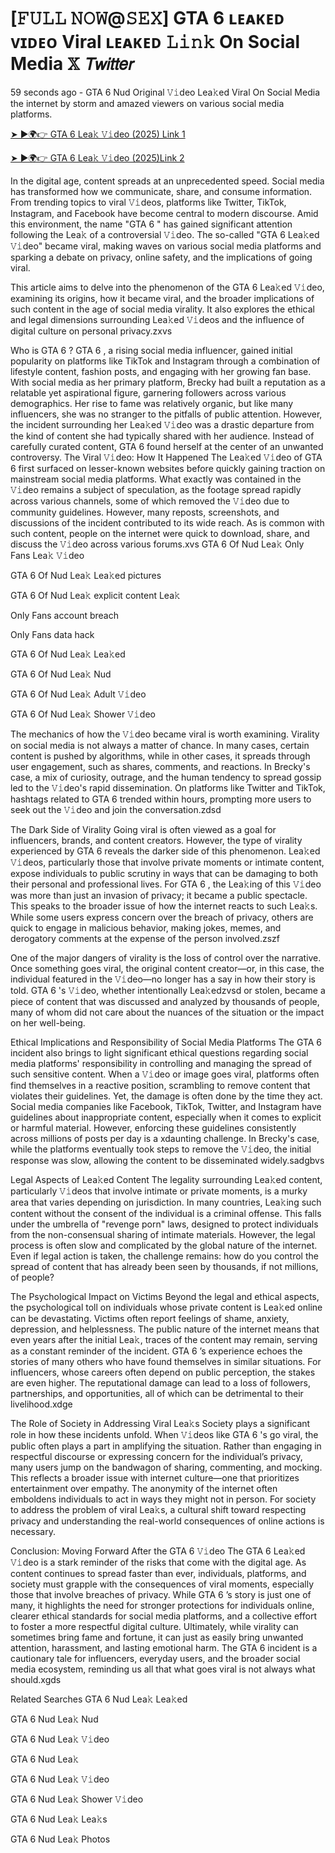 # [𝙵𝚄𝙻𝙻 𝙽𝙾𝚆@𝚂𝙴𝚇] GTA 6  ʟᴇᴀᴋᴇᴅ ᴠɪᴅᴇᴏ Viral ʟᴇᴀᴋᴇᴅ 𝙻𝚒𝚗𝚔 On Social Media 𝕏 𝘛𝘸𝘪𝘵𝘵𝘦𝘳


59 seconds ago - GTA 6  Nud Original 𝚅𝚒deo Lea𝚔ed Viral On Social Media the internet by storm and amazed viewers on various social media platforms.

[➤ ►🌍👉 GTA 6  Lea𝚔 𝚅𝚒deo (2025) Link 1](https://shortx.today/leak-taa)

[➤ ►🌍👉 GTA 6  Lea𝚔 𝚅𝚒deo (2025)Link 2](https://shortx.today/leak-taa)

In the digital age, content spreads at an unprecedented speed. Social media has transformed how we communicate, share, and consume information. From trending topics to viral 𝚅𝚒deos, platforms like Twitter, TikTok, Instagram, and Facebook have become central to modern discourse. Amid this environment, the name "GTA 6 " has gained significant attention following the Lea𝚔 of a controversial 𝚅𝚒deo. The so-called "GTA 6  Lea𝚔ed 𝚅𝚒deo" became viral, making waves on various social media platforms and sparking a debate on privacy, online safety, and the implications of going viral.

This article aims to delve into the phenomenon of the GTA 6  Lea𝚔ed 𝚅𝚒deo, examining its origins, how it became viral, and the broader implications of such content in the age of social media virality. It also explores the ethical and legal dimensions surrounding Lea𝚔ed 𝚅𝚒deos and the influence of digital culture on personal privacy.zxvs

Who is GTA 6 ?
GTA 6 , a rising social media influencer, gained initial popularity on platforms like TikTok and Instagram through a combination of lifestyle content, fashion posts, and engaging with her growing fan base. With social media as her primary platform, Brecky had built a reputation as a relatable yet aspirational figure, garnering followers across various demographics. Her rise to fame was relatively organic, but like many influencers, she was no stranger to the pitfalls of public attention. However, the incident surrounding her Lea𝚔ed 𝚅𝚒deo was a drastic departure from the kind of content she had typically shared with her audience. Instead of carefully curated content, GTA 6  found herself at the center of an unwanted controversy.
The Viral 𝚅𝚒deo: How It Happened
The Lea𝚔ed 𝚅𝚒deo of GTA 6  first surfaced on lesser-known websites before quickly gaining traction on mainstream social media platforms. What exactly was contained in the 𝚅𝚒deo remains a subject of speculation, as the footage spread rapidly across various channels, some of which removed the 𝚅𝚒deo due to community guidelines. However, many reposts, screenshots, and discussions of the incident contributed to its wide reach. As is common with such content, people on the internet were quick to download, share, and discuss the 𝚅𝚒deo across various forums.xvs
GTA 6  Of Nud Lea𝚔 Only Fans Lea𝚔 𝚅𝚒deo

GTA 6  Of Nud Lea𝚔 Lea𝚔ed pictures

GTA 6  Of Nud Lea𝚔 explicit content Lea𝚔

Only Fans account breach

Only Fans data hack

GTA 6  Of Nud Lea𝚔 Lea𝚔ed

GTA 6  Of Nud Lea𝚔 Nud

GTA 6  Of Nud Lea𝚔 Adult 𝚅𝚒deo

GTA 6  Of Nud Lea𝚔 Shower 𝚅𝚒deo

The mechanics of how the 𝚅𝚒deo became viral is worth examining. Virality on social media is not always a matter of chance. In many cases, certain content is pushed by algorithms, while in other cases, it spreads through user engagement, such as shares, comments, and reactions. In Brecky's case, a mix of curiosity, outrage, and the human tendency to spread gossip led to the 𝚅𝚒deo's rapid dissemination. On platforms like Twitter and TikTok, hashtags related to GTA 6  trended within hours, prompting more users to seek out the 𝚅𝚒deo and join the conversation.zdsd

The Dark Side of Virality
Going viral is often viewed as a goal for influencers, brands, and content creators. However, the type of virality experienced by GTA 6  reveals the darker side of this phenomenon. Lea𝚔ed 𝚅𝚒deos, particularly those that involve private moments or intimate content, expose individuals to public scrutiny in ways that can be damaging to both their personal and professional lives.
For GTA 6 , the Lea𝚔ing of this 𝚅𝚒deo was more than just an invasion of privacy; it became a public spectacle. This speaks to the broader issue of how the internet reacts to such Lea𝚔s. While some users express concern over the breach of privacy, others are quick to engage in malicious behavior, making jokes, memes, and derogatory comments at the expense of the person involved.zszf

One of the major dangers of virality is the loss of control over the narrative. Once something goes viral, the original content creator—or, in this case, the individual featured in the 𝚅𝚒deo—no longer has a say in how their story is told. GTA 6 's 𝚅𝚒deo, whether intentionally Lea𝚔edzvsd or stolen, became a piece of content that was discussed and analyzed by thousands of people, many of whom did not care about the nuances of the situation or the impact on her well-being.

Ethical Implications and Responsibility of Social Media Platforms
The GTA 6  incident also brings to light significant ethical questions regarding social media platforms' responsibility in controlling and managing the spread of such sensitive content. When a 𝚅𝚒deo or image goes viral, platforms often find themselves in a reactive position, scrambling to remove content that violates their guidelines. Yet, the damage is often done by the time they act.
Social media companies like Facebook, TikTok, Twitter, and Instagram have guidelines about inappropriate content, especially when it comes to explicit or harmful material. However, enforcing these guidelines consistently across millions of posts per day is a xdaunting challenge. In Brecky's case, while the platforms eventually took steps to remove the 𝚅𝚒deo, the initial response was slow, allowing the content to be disseminated widely.sadgbvs

Legal Aspects of Lea𝚔ed Content
The legality surrounding Lea𝚔ed content, particularly 𝚅𝚒deos that involve intimate or private moments, is a murky area that varies depending on jurisdiction. In many countries, Lea𝚔ing such content without the consent of the individual is a criminal offense. This falls under the umbrella of "revenge porn" laws, designed to protect individuals from the non-consensual sharing of intimate materials.
However, the legal process is often slow and complicated by the global nature of the internet. Even if legal action is taken, the challenge remains: how do you control the spread of content that has already been seen by thousands, if not millions, of people?

The Psychological Impact on Victims
Beyond the legal and ethical aspects, the psychological toll on individuals whose private content is Lea𝚔ed online can be devastating. Victims often report feelings of shame, anxiety, depression, and helplessness. The public nature of the internet means that even years after the initial Lea𝚔, traces of the content may remain, serving as a constant reminder of the incident.
GTA 6 ’s experience echoes the stories of many others who have found themselves in similar situations. For influencers, whose careers often depend on public perception, the stakes are even higher. The reputational damage can lead to a loss of followers, partnerships, and opportunities, all of which can be detrimental to their livelihood.xdge

The Role of Society in Addressing Viral Lea𝚔s
Society plays a significant role in how these incidents unfold. When 𝚅𝚒deos like GTA 6 's go viral, the public often plays a part in amplifying the situation. Rather than engaging in respectful discourse or expressing concern for the individual’s privacy, many users jump on the bandwagon of sharing, commenting, and mocking.
This reflects a broader issue with internet culture—one that prioritizes entertainment over empathy. The anonymity of the internet often emboldens individuals to act in ways they might not in person. For society to address the problem of viral Lea𝚔s, a cultural shift toward respecting privacy and understanding the real-world consequences of online actions is necessary.

Conclusion: Moving Forward After the GTA 6  𝚅𝚒deo
The GTA 6  Lea𝚔ed 𝚅𝚒deo is a stark reminder of the risks that come with the digital age. As content continues to spread faster than ever, individuals, platforms, and society must grapple with the consequences of viral moments, especially those that involve breaches of privacy. While GTA 6 ’s story is just one of many, it highlights the need for stronger protections for individuals online, clearer ethical standards for social media platforms, and a collective effort to foster a more respectful digital culture.
Ultimately, while virality can sometimes bring fame and fortune, it can just as easily bring unwanted attention, harassment, and lasting emotional harm. The GTA 6  incident is a cautionary tale for influencers, everyday users, and the broader social media ecosystem, reminding us all that what goes viral is not always what should.xgds

Related Searches
GTA 6  Nud Lea𝚔 Lea𝚔ed

GTA 6  Nud Lea𝚔 Nud

GTA 6  Nud Lea𝚔 𝚅𝚒deo

GTA 6  Nud Lea𝚔

GTA 6  Nud Lea𝚔 𝚅𝚒deo

GTA 6  Nud Lea𝚔 Shower 𝚅𝚒deo

GTA 6  Nud Lea𝚔 Lea𝚔s

GTA 6  Nud Lea𝚔 Photos

